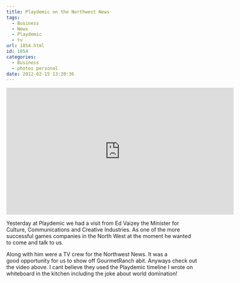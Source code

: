 ```yaml
---
title: Playdemic on the Northwest News
tags:
  - Business
  - News
  - Playdemic
  - tv
url: 1854.html
id: 1854
categories:
  - Business
  - photos personal
date: 2012-02-15 13:20:36
---
```


<iframe width="600" height="335" src="https://www.youtube.com/embed/TjMnDQw4zqI" frameborder="0" allowfullscreen></iframe>

Yesterday at Playdemic we had a visit from Ed Vaizey the Minister for Culture, Communications and Creative Industries. As one of the more successful games companies in the North West at the moment he wanted to come and talk to us.
<!-- more -->
Along with him were a TV crew for the Northwest News. It was a good opportunity for us to show off GourmetRanch abit. Anyways check out the video above. I cant believe they used the Playdemic timeline I wrote on whiteboard in the kitchen including the joke about world domination!